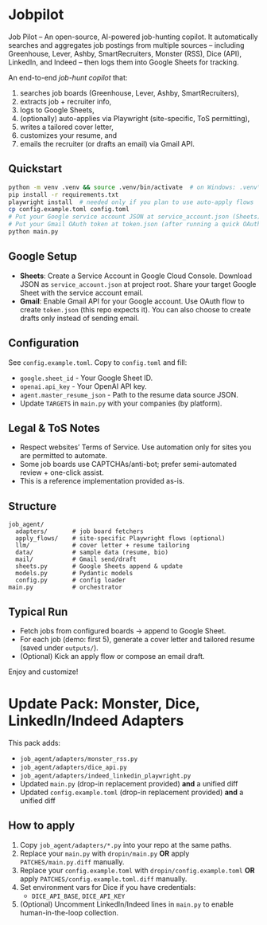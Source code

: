 # Jobpilot
Job Pilot – An open-source, AI-powered job-hunting copilot. It automatically searches and aggregates job postings from multiple sources – including Greenhouse, Lever, Ashby, SmartRecruiters, Monster (RSS), Dice (API), LinkedIn, and Indeed – then logs them into Google Sheets for tracking.

An end-to-end *job-hunt copilot* that:
1) searches job boards (Greenhouse, Lever, Ashby, SmartRecruiters),
2) extracts job + recruiter info,
3) logs to Google Sheets,
4) (optionally) auto-applies via Playwright (site-specific, ToS permitting),
5) writes a tailored cover letter,
6) customizes your resume, and
7) emails the recruiter (or drafts an email) via Gmail API.

## Quickstart

```bash
python -m venv .venv && source .venv/bin/activate  # on Windows: .venv\Scripts\activate
pip install -r requirements.txt
playwright install  # needed only if you plan to use auto-apply flows
cp config.example.toml config.toml
# Put your Google service account JSON at service_account.json (Sheets)
# Put your Gmail OAuth token at token.json (after running a quick OAuth flow)
python main.py
```

## Google Setup
- **Sheets**: Create a Service Account in Google Cloud Console. Download JSON as `service_account.json` at project root. Share your target Google Sheet with the service account email.
- **Gmail**: Enable Gmail API for your Google account. Use OAuth flow to create `token.json` (this repo expects it). You can also choose to create drafts only instead of sending email.

## Configuration
See `config.example.toml`. Copy to `config.toml` and fill:
- `google.sheet_id` - Your Google Sheet ID.
- `openai.api_key` - Your OpenAI API key.
- `agent.master_resume_json` - Path to the resume data source JSON.
- Update `TARGETS` in `main.py` with your companies (by platform).

## Legal & ToS Notes
- Respect websites’ Terms of Service. Use automation only for sites you are permitted to automate.
- Some job boards use CAPTCHAs/anti-bot; prefer semi-automated review + one-click assist.
- This is a reference implementation provided as-is.

## Structure
```
job_agent/
  adapters/       # job board fetchers
  apply_flows/    # site-specific Playwright flows (optional)
  llm/            # cover letter + resume tailoring
  data/           # sample data (resume, bio)
  mail/           # Gmail send/draft
  sheets.py       # Google Sheets append & update
  models.py       # Pydantic models
  config.py       # config loader
main.py           # orchestrator
```

## Typical Run
- Fetch jobs from configured boards → append to Google Sheet.
- For each job (demo: first 5), generate a cover letter and tailored resume (saved under `outputs/`).
- (Optional) Kick an apply flow or compose an email draft.

Enjoy and customize!


# Update Pack: Monster, Dice, LinkedIn/Indeed Adapters

This pack adds:
- `job_agent/adapters/monster_rss.py`
- `job_agent/adapters/dice_api.py`
- `job_agent/adapters/indeed_linkedin_playwright.py`
- Updated `main.py` (drop-in replacement provided) **and** a unified diff
- Updated `config.example.toml` (drop-in replacement provided) **and** a unified diff

## How to apply
1. Copy `job_agent/adapters/*.py` into your repo at the same paths.
2. Replace your `main.py` with `dropin/main.py` **OR** apply `PATCHES/main.py.diff` manually.
3. Replace your `config.example.toml` with `dropin/config.example.toml` **OR** apply `PATCHES/config.example.toml.diff` manually.
4. Set environment vars for Dice if you have credentials:
   - `DICE_API_BASE`, `DICE_API_KEY`
5. (Optional) Uncomment LinkedIn/Indeed lines in `main.py` to enable human-in-the-loop collection.
